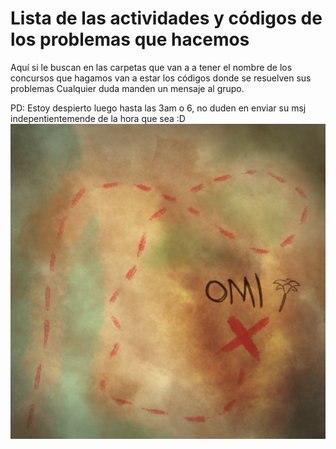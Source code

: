# Lista de las actividades y códigos de los problemas que hacemos

Aquí si le buscan en las carpetas que van a a tener el nombre de los concursos que hagamos van a estar los códigos donde se resuelven sus problemas
Cualquier duda manden un mensaje al grupo.


PD: Estoy despierto luego hasta las 3am o 6, no duden en enviar su msj indepentientemende de la hora que sea :D
![alt text](icon.png)
